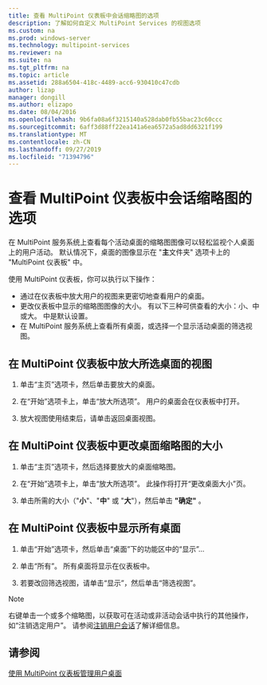 ```yaml
---
title: 查看 MultiPoint 仪表板中会话缩略图的选项
description: 了解如何自定义 MultiPoint Services 的视图选项
ms.custom: na
ms.prod: windows-server
ms.technology: multipoint-services
ms.reviewer: na
ms.suite: na
ms.tgt_pltfrm: na
ms.topic: article
ms.assetid: 288a6504-418c-4489-acc6-930410c47cdb
author: lizap
manager: dongill
ms.author: elizapo
ms.date: 08/04/2016
ms.openlocfilehash: 9b6fa08a6f3215140a528dab0fb55bac23c60ccc
ms.sourcegitcommit: 6aff3d88ff22ea141a6ea6572a5ad8dd6321f199
ms.translationtype: MT
ms.contentlocale: zh-CN
ms.lasthandoff: 09/27/2019
ms.locfileid: "71394796"
---
```

# <a name="view-options-for-session-thumbnails-in-multipoint-dashboard"></a>查看 MultiPoint 仪表板中会话缩略图的选项
在 MultiPoint 服务系统上查看每个活动桌面的缩略图图像可以轻松监视个人桌面上的用户活动。 默认情况下，桌面的图像显示在 "**主**文件夹" 选项卡上的 "MultiPoint 仪表板" 中。  
  
使用 MultiPoint 仪表板，你可以执行以下操作：  
  
- 通过在仪表板中放大用户的视图来更密切地查看用户的桌面。  
- 更改仪表板中显示的缩略图图像的大小。 有以下三种可供查看的大小：小、中或大。 中是默认设置。  
- 在 MultiPoint 服务系统上查看所有桌面，或选择一个显示活动桌面的筛选视图。  
  
## <a name="to-enlarge-the-view-of-a-selected-desktop-in-multipoint-dashboard"></a>在 MultiPoint 仪表板中放大所选桌面的视图  
  
1.  单击“主页”选项卡，然后单击要放大的桌面。  
  
2.  在“开始”选项卡上，单击“放大所选项”。 用户的桌面会在仪表板中打开。  
  
3.  放大视图使用结束后，请单击返回桌面视图。  
  
## <a name="to-change-the-size-of-desktop-thumbnails-in-multipoint-dashboard"></a>在 MultiPoint 仪表板中更改桌面缩略图的大小  
  
1.  单击“主页”选项卡，然后选择要放大的桌面缩略图。  
  
2.  在“开始”选项卡上，单击“放大所选项”。 此操作将打开“更改桌面大小”页。  
  
3.  单击所需的大小（"**小**"、"**中**" 或 "**大**"），然后单击 **"确定"** 。  
  
## <a name="to-show-all-desktops-in-multipoint-dashboard"></a>在 MultiPoint 仪表板中显示所有桌面  
  
1.  单击“开始”选项卡，然后单击“桌面”下的功能区中的“显示”...  
  
2.  单击“所有”。 所有桌面将显示在仪表板中。  
  
3.  若要改回筛选视图，请单击“显示”，然后单击“筛选视图”。  

>[!NOTE] 
> 右键单击一个或多个缩略图，以获取可在活动或非活动会话中执行的其他操作，如“注销选定用户”。 请参阅[注销用户会话](Log-Off-User-Sessions.md)了解详细信息。

## <a name="see-also"></a>请参阅  
[使用 MultiPoint 仪表板管理用户桌面](Manage-User-Desktops-Using-MultiPoint-Dashboard.md)